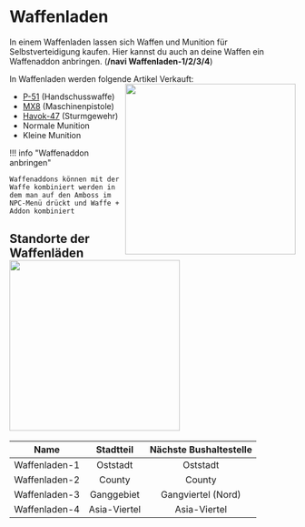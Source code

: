 # Waffenladen
In einem Waffenladen lassen sich Waffen und Munition für Selbstverteidigung kaufen. Hier kannst du auch an deine Waffen ein Waffenaddon anbringen. (**/navi Waffenladen-1/2/3/4**) 

In Waffenladen werden folgende Artikel Verkauft:  <img align="right" width="300" eight="150" src="../../../assets/image/biz/Waffenladen-Kaufmenü.png">

+ [P-51](../../pages/items/pistole.md) (Handschusswaffe)
+ [MX8](../../pages/items/maschinenpistole.md) (Maschinenpistole)
+ [Havok-47](../../pages/items/sturmgewehre.md) (Sturmgewehr)
+ Normale Munition
+ Kleine Munition

!!! info "Waffenaddon anbringen"

    Waffenaddons können mit der Waffe kombiniert werden in dem man auf den Amboss im NPC-Menü drückt und Waffe + Addon kombiniert

## Standorte der Waffenläden <img align="center" width="300" eight="150" src="../../../assets/image/biz/Waffenladen-1.png">

| Name | Stadtteil | Nächste Bushaltestelle |
|:-:|:-:|:-:|
| Waffenladen-1 | Oststadt | Oststadt |
| Waffenladen-2 | County | County |
| Waffenladen-3 | Ganggebiet | Gangviertel (Nord) |
| Waffenladen-4 | Asia-Viertel | Asia-Viertel |


